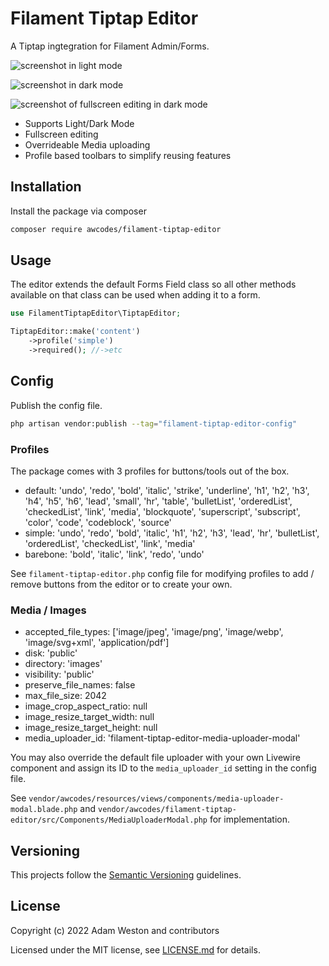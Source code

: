 # Filament Tiptap Editor

A Tiptap ingtegration for Filament Admin/Forms.

![screenshot in light mode](./images/screenshot-light.png)

![screenshot in dark mode](./images/screenshot-dark.png)

![screenshot of fullscreen editing in dark mode](./images/fullscreen-mode-dark.png)

- Supports Light/Dark Mode
- Fullscreen editing
- Overrideable Media uploading
- Profile based toolbars to simplify reusing features

## Installation

Install the package via composer

```bash
composer require awcodes/filament-tiptap-editor
```

## Usage

The editor extends the default Forms Field class so all other methods available on that class can be used when adding it to a form.

```php
use FilamentTiptapEditor\TiptapEditor;

TiptapEditor::make('content')
    ->profile('simple')
    ->required(); //->etc
```

## Config

Publish the config file.

```bash
php artisan vendor:publish --tag="filament-tiptap-editor-config"
```

### Profiles

The package comes with 3 profiles for buttons/tools out of the box.

- default: 'undo', 'redo', 'bold', 'italic', 'strike', 'underline', 'h1', 'h2', 'h3', 'h4', 'h5', 'h6', 'lead', 'small', 'hr', 'table', 'bulletList', 'orderedList', 'checkedList', 'link', 'media', 'blockquote', 'superscript', 'subscript', 'color', 'code', 'codeblock', 'source'
- simple: 'undo', 'redo', 'bold', 'italic', 'h1', 'h2', 'h3', 'lead', 'hr', 'bulletList', 'orderedList', 'checkedList', 'link', 'media'
- barebone: 'bold', 'italic', 'link', 'redo', 'undo'

See `filament-tiptap-editor.php` config file for modifying profiles to add / remove buttons from the editor or to create your own.

### Media / Images

- accepted_file_types: ['image/jpeg', 'image/png', 'image/webp', 'image/svg+xml', 'application/pdf']
- disk: 'public'
- directory: 'images'
- visibility: 'public'
- preserve_file_names: false
- max_file_size: 2042
- image_crop_aspect_ratio: null
- image_resize_target_width: null
- image_resize_target_height: null
- media_uploader_id: 'filament-tiptap-editor-media-uploader-modal'

You may also override the default file uploader with your own Livewire component and assign its ID to the `media_uploader_id` setting in the config file.

See `vendor/awcodes/resources/views/components/media-uploader-modal.blade.php` and `vendor/awcodes/filament-tiptap-editor/src/Components/MediaUploaderModal.php` for implementation.

## Versioning

This projects follow the [Semantic Versioning](https://semver.org/) guidelines.

## License

Copyright (c) 2022 Adam Weston and contributors

Licensed under the MIT license, see [LICENSE.md](LICENSE.md) for details.
